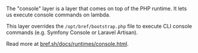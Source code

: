 The "console" layer is a layer that comes on top of the PHP runtime. It lets us execute console commands on lambda.

This layer overrides the `/opt/bref/bootstrap.php` file to execute CLI console commands (e.g. Symfony Console or Laravel Artisan).

Read more at [bref.sh/docs/runtimes/console.html](https://bref.sh/docs/runtimes/console.html).
